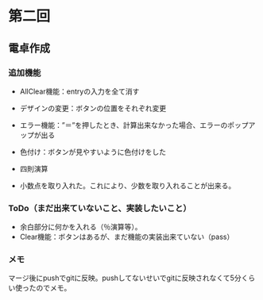 # 第二回
## 電卓作成
### 追加機能
- AllClear機能：entryの入力を全て消す

- デザインの変更：ボタンの位置をそれぞれ変更
- エラー機能：”＝”を押したとき、計算出来なかった場合、エラーのポップアップが出る
- 色付け：ボタンが見やすいように色付けをした
- 四則演算
- 小数点を取り入れた。これにより、少数を取り入れることが出来る。

### ToDo（まだ出来ていないこと、実装したいこと）
- 余白部分に何かを入れる（％演算等）。
- Clear機能：ボタンはあるが、まだ機能の実装出来ていない（pass）


### メモ
マージ後にpushでgitに反映。pushしてないせいでgitに反映されなくて5分くらい使ったのでメモ。
